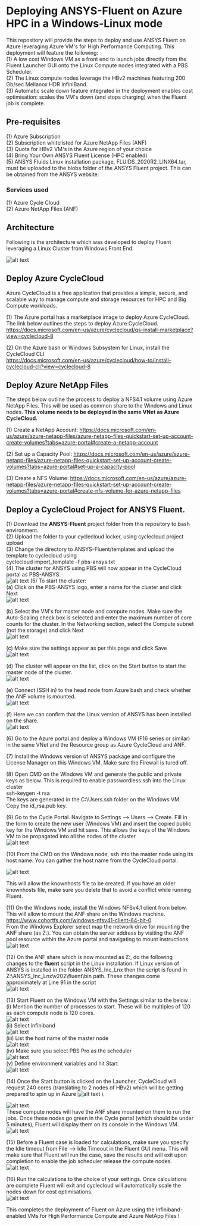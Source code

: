 # Deploying ANSYS-Fluent on Azure HPC in a Windows-Linux mode

This repository will provide the steps to deploy and use ANSYS Fluent on Azure leveraging Azure VM's for High Performance Computing. 
This deployment will feature the following: \
(1) A low cost Windows VM as a front end to launch jobs directly from the Fluent Launcher GUI onto the Linux Compute nodes integrated with a PBS Scheduler. \
(2) The Linux compute nodes leverage the HBv2 machines featuring 200 Gb/sec Mellanox HDR InfiniBand. \
(3) Automatic scale down feature integrated in the deployment enables cost optimisation: scales the VM's down (and stops charging) when the Fluent job is complete. 

## Pre-requisites

(1) Azure Subscription \
(2) Subscription whitelisted for Azure NetApp Files (ANF) \
(3) Quota for HBv2 VM's in the Azure region of your choice \
(4) Bring Your Own ANSYS Fluent License (HPC enabled) \
(5) ANSYS Fluids Linux installation package, FLUIDS_2020R2_LINX64.tar, must be uploaded to the blobs folder of the ANSYS Fluent project. This can be obtained from the ANSYS website. 

### Services used
(1) Azure Cycle Cloud \
(2) Azure NetApp Files (ANF) 

## Architecture
Following is the architecture which was developed to deploy Fluent leveraging a Linux Cluster from Windows Front End. 

![alt text](https://github.com/mandargujrathi/CycleCloud-Fluent-Win-Linux/blob/main/Architecture.PNG)


## Deploy Azure CycleCloud
Azure CycleCloud is a free application that provides a simple, secure, and scalable way to manage compute and storage resources for HPC and Big Compute workloads.

(1) The Azure portal has a marketplace image to deploy Azure CycleCloud. The link below outlines the steps to deploy Azure CycleCloud. \
https://docs.microsoft.com/en-us/azure/cyclecloud/qs-install-marketplace?view=cyclecloud-8

(2) On the Azure bash or Windows Subsystem for Linux, install the CycleCloud CLI \
https://docs.microsoft.com/en-us/azure/cyclecloud/how-to/install-cyclecloud-cli?view=cyclecloud-8

## Deploy Azure NetApp Files
The steps below outline the process to deploy a NFS4.1 volume using Azure NetApp Files. This will be used as common share to the Windows and Linux nodes.
**This volume needs to be deployed in the same VNet as Azure CycleCloud.** 

(1) Create a NetApp Account: https://docs.microsoft.com/en-us/azure/azure-netapp-files/azure-netapp-files-quickstart-set-up-account-create-volumes?tabs=azure-portal#create-a-netapp-account 

(2) Set up a Capacity Pool: https://docs.microsoft.com/en-us/azure/azure-netapp-files/azure-netapp-files-quickstart-set-up-account-create-volumes?tabs=azure-portal#set-up-a-capacity-pool 

(3) Create a NFS Volume: https://docs.microsoft.com/en-us/azure/azure-netapp-files/azure-netapp-files-quickstart-set-up-account-create-volumes?tabs=azure-portal#create-nfs-volume-for-azure-netapp-files

## Deploy a CycleCloud Project for ANSYS Fluent. 
(1) Download the **ANSYS-Fluent** project folder from this repository to bash environment. \
(2) Upload the folder to your cyclecloud locker, using cyclecloud project upload <locker-name> \
(3) Change the directory to ANSYS-Fluent/templates and upload the template to cyclecloud using \
  cyclecloud import_template -f pbs-ansys.txt \
(4) The cluster for ANSYS using PBS will now appear in the CycleCloud portal as PBS-ANSYS. \
  ![alt text](https://github.com/mandargujrathi/CycleCloud-Fluent-Win-Linux/blob/main/Ansys-Cluster.PNG)
(5) To start the cluster: \
(a) Click on the PBS-ANSYS logo, enter a name for the cluster and click Next \
  ![alt text](https://github.com/mandargujrathi/CycleCloud-Fluent-Win-Linux/blob/main/Ansys_cycle_1.PNG) 
  
(b) Select the VM's for master node and compute nodes. Make sure the Auto-Scaling check box is selected and enter the maximum number of core counts for the cluster. In the Networking section, select the Compute subnet (not the storage) and click Next \
     ![alt text](https://github.com/mandargujrathi/CycleCloud-Fluent-Win-Linux/blob/main/Ansys_cycle_2.PNG) 
     
(c)  Make sure the settings appear as per this page and click Save \
    ![alt text](https://github.com/mandargujrathi/CycleCloud-Fluent-Win-Linux/blob/main/Ansys_cycle_3.PNG) 
    
(d) The cluster will appear on the list, click on the Start button to start the master node of the cluster. \
    ![alt text](https://github.com/mandargujrathi/CycleCloud-Fluent-Win-Linux/blob/main/Ansys_cycle_4.PNG) 
    
(e) Connect (SSH in) to the head node from Azure bash and check whether the ANF volume is mounted. \
![alt text](https://github.com/mandargujrathi/CycleCloud-Fluent-Win-Linux/blob/main/Ansys_cycle_5.PNG) 

(f) Here we can confirm that the Linux version of ANSYS has been installed on the share. \
![alt text](https://github.com/mandargujrathi/CycleCloud-Fluent-Win-Linux/blob/main/Ansys_cycle_6.PNG) 

 (6) Go to the Azure portal and deploy a Windows VM (F16 series or similar) in the same VNet and the Resource group as Azure CycleCloud and ANF. 
 
 (7) Install the Windows version of ANSYS package and configure the License Manager on this Windows VM. Make sure the Firewall is tured off. 
 
 (8) Open CMD on the Windows VM and generate the public and private keys as below. This is required to enable passwordless ssh into the Linux cluster \
 ssh-keygen -t rsa \
 The keys are generated in the C:\Users\.ssh folder on the Windows VM. Copy the id_rsa.pub key. 
 
 (9) Go to the Cycle Portal. Navigate to Settings --> Users --> Create. Fill in the form to create the new user (Windows VM) and insert the copied public key for the Windows VM and hit save. This allows the keys of the Windows VM to be propagated into all the nodes of the cluster \
 ![alt text](https://github.com/mandargujrathi/CycleCloud-Fluent-Win-Linux/blob/main/Ansys_cycle_7.PNG) 
 
 (10) From the CMD on the Windows node, ssh into the master node using its host name. You can gather the host name from the CycleCloud portal.
 
 ![alt text](https://github.com/mandargujrathi/CycleCloud-Fluent-Win-Linux/blob/main/Ansys_cycle_21.PNG) 
 
 This will allow the knownhosts file to be created. If you have an older knownhosts file, make sure you delete that to avoid a conflict while running Fluent. 
 
 (11) On the Windows node, install the Windows NFSv4.1 client from below. This will allow to mount the ANF share on the Windows machine. \
 https://www.cohortfs.com/windows-nfsv41-client-64-bit-0 \
 From the Windows Explorer select map the network drive for mounting the ANF share (as Z:). You can obtain the server address by visiting the ANF pool resource within the Azure portal    and navigating to mount instructions. \
 ![alt text](https://github.com/mandargujrathi/CycleCloud-Fluent-Win-Linux/blob/main/Ansys_cycle_8.PNG) 
 
 (12) On the ANF share which is now mounted as Z:, do the following changes to the **fluent** script in the Linux installation. If  Linux version of ANSYS is installed in the folder ANSYS_Inc_Lnx then the script is found in Z:\ANSYS_Inc_Lnx\v202\fluent\bin path. These changes come approximately at Line 91 in the script \
  ![alt text](https://github.com/mandargujrathi/CycleCloud-Fluent-Win-Linux/blob/main/Ansys_cycle_9.PNG) 
 
 (13) Start Fluent on the Windows VM with the Settings similar to the below :\
 (i) Mention the number of processes to start. These will be multiples of 120 as each compute node is 120 cores. \
  ![alt text](https://github.com/mandargujrathi/CycleCloud-Fluent-Win-Linux/blob/main/Ansys_cycle_10.PNG) \
  (ii) Select infiniband\
  ![alt text](https://github.com/mandargujrathi/CycleCloud-Fluent-Win-Linux/blob/main/Ansys_cycle_11.PNG) \
  (iii) List the host name of the master node \
  ![alt text](https://github.com/mandargujrathi/CycleCloud-Fluent-Win-Linux/blob/main/Ansys_cycle_12.PNG) \
  (iv) Make sure you select PBS Pro as the scheduler \
  ![alt text](https://github.com/mandargujrathi/CycleCloud-Fluent-Win-Linux/blob/main/Ansys_cycle_13.PNG) \
  (v) Define environment variables and hit Start\
  ![alt text](https://github.com/mandargujrathi/CycleCloud-Fluent-Win-Linux/blob/main/Ansys_cycle_14.PNG) 
    
 (14) Once the Start button is clicked on the Launcher, CycleCloud will request 240 cores (translating to 2 nodes of HBv2) which will be getting prepared to spin up in Azure
  ![alt text](https://github.com/mandargujrathi/CycleCloud-Fluent-Win-Linux/blob/main/Ansys_cycle_15.PNG) \
  
  ![alt text](https://github.com/mandargujrathi/CycleCloud-Fluent-Win-Linux/blob/main/Ansys_cycle_16.PNG) \
  These compute nodes will have the ANF share mounted on them to run the jobs. Once these nodes go green in the Cycle portal (which should be under 5 minutes), Fluent will display them on its console in the Windows VM.  \
   ![alt text](https://github.com/mandargujrathi/CycleCloud-Fluent-Win-Linux/blob/main/Ansys_cycle_17.PNG)
   
 (15) Before a Fluent case is loaded for calculations, make sure you specify the Idle timeout from File --> Idle Timeout in the Fluent GUI menu. This will make sure that Fluent will run the case, save the results and will exit upon completion to enable the job scheduler release the compute nodes. \
 ![alt text](https://github.com/mandargujrathi/CycleCloud-Fluent-Win-Linux/blob/main/Ansys_cycle_18.PNG)
 
 (16) Run the calculations to the choice of your settings. Once calculations are complete Fluent will exit and cyclecloud will automatically scale the nodes down for cost optimisations. \
 ![alt text](https://github.com/mandargujrathi/CycleCloud-Fluent-Win-Linux/blob/main/Ansys_cycle_20.PNG)
  
  
 This completes the deployment of Fluent on Azure using the Infiniband-enabled VMs for High Performance Compute and Azure NetApp Files !
 
